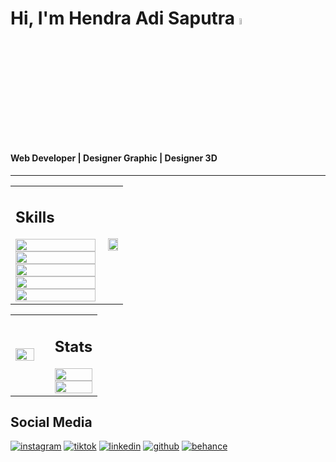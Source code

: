 # <td width="20px"></td> Hi, I'm **Hendra Adi Saputra** <img src="https://media.giphy.com/media/v1.Y2lkPWVjZjA1ZTQ3NjAxZXNnMDlocm5qaHhoODd5OTV1czZ2OXVxbmVranV6c2R6cTgyYiZlcD12MV9zdGlja2Vyc19yZWxhdGVkJmN0PXM/HA3aHOSQk3374f5i9B/giphy.gif" width="5%" height="5%"/> <td width="20px"></td>

#### Web Developer | Designer Graphic | Designer 3D

<hr>
<table>
  <tr>
    <td width="80%">      
        <h2>Skills</h2>
        <img src="https://img.shields.io/badge/HTML-gray?logo=html5&logoColor=ffffff" height="100%"/>
        <img src="https://img.shields.io/badge/CSS-gray?logo=css&logoColor=ffffff" height="100%"/>
        <img src="https://img.shields.io/badge/JavaScript-gray?logo=javascript&logoColor=ffffff" height="100%"/>
        <img src="https://img.shields.io/badge/Notion-gray?logo=notion&logoColor=ffffff" height="100%"/>
        <img src="https://img.shields.io/badge/Figma-gray?logo=figma&logoColor=ffffff" height="100%"/>
    </td>
    <td width="20%" align="right">
      <img src="https://media2.giphy.com/media/v1.Y2lkPTc5MGI3NjExd2NmMDIzdG9wYmFxOWk1M2poZTRocW9wNmtsejEzeDk3emthdHMyMCZlcD12MV9pbnRlcm5hbF9naWZfYnlfaWQmY3Q9cw/gggOsc0HFC1DcTHKLO/giphy.gif" width="90%" />
    </td>
  </tr>
</table>

<!-- ##### Skills
![html](https://img.shields.io/badge/HTML-gray?logo=html5&logoColor=ffffff) ![css](https://img.shields.io/badge/CSS-gray?logo=css&logoColor=ffffff) ![javascript](https://img.shields.io/badge/JavaScript-gray?logo=javascript&logoColor=ffffff)
![notion](https://img.shields.io/badge/Notion-gray?logo=notion&logoColor=ffffff) ![figma](https://img.shields.io/badge/Figma-gray?logo=figma&logoColor=ffffff)-->

<table>
  <tr>
    <td width="45%" align="left">
        <img src="https://media.giphy.com/media/v1.Y2lkPWVjZjA1ZTQ3ZXJkODdpMWEzeHoweTJkNXF2Z2E0YnpwenR1NHNnZWRyYmcxZG0zaiZlcD12MV9zdGlja2Vyc19yZWxhdGVkJmN0PXM/ejBA3EywiDEmtbSxWO/giphy.gif" width="80%" />
    </td>
    <td width="55%">
      <h2>Stats</h2>
      <img src="https://github-readme-stats.vercel.app/api?username=h2a4s&show_icons=true&theme=graywhite" width="100%"/><br/>
      <img src="https://streak-stats.demolab.com/?user=h2a4s&theme=graywhite" width="100%"/>
    </td>
  </tr>
</table>

<!-- <table>
    <tr>
        <td width="100%" height="100%">
            <h2>Stats</h2>
            <img src="https://github-readme-stats.vercel.app/api?username=h2a4s&show_icons=true&theme=graywhite" align=center/ height="100%">
            <br/>
            <img src="https://streak-stats.demolab.com/?user=h2a4s&theme=graywhite" align=center height="100%"/>
        </td>
    </tr>
</table> -->
<!-- ![Hendra Adi Saputra](https://github-readme-stats.vercel.app/api?username=h2a4s&show_icons=true&theme=graywhite)
[![GitHub Streak](https://streak-stats.demolab.com/?user=h2a4s&theme=graywhite)](https://git.io/streak-stats) -->

<!-- [![trophy](https://github-profile-trophy.vercel.app/?username=h2a4s-ma&theme=oldie)](https://github.com/ryo-ma/github-profile-trophy) -->
<!-- <hr>
<table>
  <tr>
    <td width="60%">

<h2>Social Media</h2>

<a href="https://www.instagram.com/h2_a4s/" target="_blank">
  <img src="https://img.shields.io/badge/Instagram-white?logo=instagram&logoColor=000000" alt="Instagram" height="100%"/>
</a>
<a href="https://www.tiktok.com/@h2_a4s" target="_blank">
  <img src="https://img.shields.io/badge/Tiktok-white?logo=tiktok&logoColor=000000" alt="Tiktok" height="100%"/>
</a>
<a href="https://www.linkedin.com/in/hendra-adi-saputra-045624365" target="_blank">
  <img src="https://img.shields.io/badge/LinkedIn-white?logo=logmein&logoColor=000000" alt="LinkedIn" height="100%"/>
</a>
<a href="https://github.com/h2a4s" target="_blank">
  <img src="https://img.shields.io/badge/Github-white?logo=github&logoColor=000000" alt="Github" height="100%"/>
</a>
<a href="https://www.behance.net/search/projects/jurnal?tracking_source=typeahead_search_direct" target="_blank">
  <img src="https://img.shields.io/badge/Behance-white?logo=behance&logoColor=000000" alt="Behance" height="100%"/>
</a>
    </td>
  </tr>
</table> -->

## Social Media

[![instagram](https://img.shields.io/badge/Instagram-white?logo=instagram&logoColor=000000)](https://www.instagram.com/h2_a4s/) [![tiktok](https://img.shields.io/badge/Tiktok-white?logo=tiktok&logoColor=000000)](https://www.tiktok.com/@h2_a4s) [![linkedin](https://img.shields.io/badge/LinkedIn-white?logo=logmein&logoColor=000000)](https://www.linkedin.com/in/hendra-adi-saputra-045624365) [![github](https://img.shields.io/badge/Github-white?logo=github&logoColor=000000)](https://github.com/h2a4s) [![behance](https://img.shields.io/badge/Behance-white?logo=behance&logoColor=000000)](https://www.behance.net/search/projects/jurnal?tracking_source=typeahead_search_direct)
